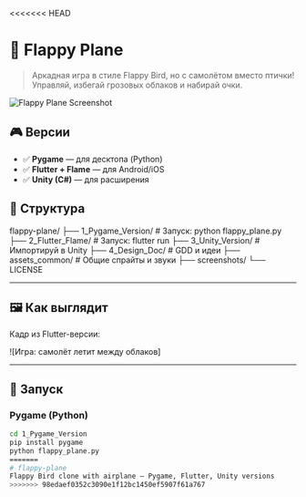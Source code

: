 <<<<<<< HEAD
# 🛫 Flappy Plane

> Аркадная игра в стиле Flappy Bird, но с самолётом вместо птички!  
> Управляй, избегай грозовых облаков и набирай очки.

![Flappy Plane Screenshot](screenshots/screenshot.png)

## 🎮 Версии
- ✅ **Pygame** — для десктопа (Python)
- ✅ **Flutter + Flame** — для Android/iOS
- ✅ **Unity (C#)** — для расширения

## 📁 Структура
flappy-plane/
├── 1_Pygame_Version/ # Запуск: python flappy_plane.py
├── 2_Flutter_Flame/ # Запуск: flutter run
├── 3_Unity_Version/ # Импортируй в Unity
├── 4_Design_Doc/ # GDD и идеи
├── assets_common/ # Общие спрайты и звуки
├── screenshots/
└── LICENSE

---

## 🖼️ Как выглядит

Кадр из Flutter-версии:

![Игра: самолёт летит между облаков]

---

## 🚀 Запуск

### Pygame (Python)
```bash
cd 1_Pygame_Version
pip install pygame
python flappy_plane.py
=======
# flappy-plane
Flappy Bird clone with airplane — Pygame, Flutter, Unity versions
>>>>>>> 98edaef0352c3090e1f12bc1450ef5907f61a767
